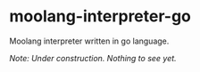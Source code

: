 # moolang-interpreter-go
Moolang interpreter written in go language.

*Note: Under construction. Nothing to see yet.*
